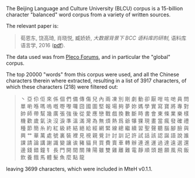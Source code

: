 The Beijing Language and Culture University (BLCU) corpus is a 15-billion character "balanced" word corpus from a variety of written sources.

The relevant paper is:

> 荀恩东, 饶高琦, 肖晓悦, 臧娇娇, *大数据背景下 BCC 语料库的研制*, 语料库语言学, 2016 ([pdf](https://bcc.blcu.edu.cn/downloads/papers/%E5%A4%A7%E6%95%B0%E6%8D%AE%E8%83%8C%E6%99%AF%E4%B8%8BBCC%E8%AF%AD%E6%96%99%E5%BA%93%E7%9A%84%E7%A0%94%E5%88%B6_%E8%8D%80%E6%81%A9%E4%B8%9C.pdf)).

The data used was from [Pleco Forums](https://www.plecoforums.com/threads/word-frequency-list-based-on-a-15-billion-character-corpus-bcc-blcu-chinese-corpus.5859/), and in particular the "global" corpus.

The top 20000 "words" from this corpus were used, and all the Chinese characters therein where extracted, resulting in a list of 3917 characters, of which these characters (218) were filtered out:

> 丶 亞 伱 佢 來 係 個 們 備 傳 傷 兒 內 兩 凍 別 剛 劇 動 卻 厭 咁 咗 哋 員 問 單 喲 喺 嗎 嗚 嘅 嘢 嚟 囖 囧 國 圖 堅 報 場 夠 夢 妳 媽 學 實 寫 寶 將 專 對 帥 師 帶 幫 幾 廣 張 強 後 從 愛 應 戀 戰 戲 換 數 斷 時 書 會 東 條 業 樂 樣 機 歡 歲 氣 決 沒 淚 準 溫 滿 灣 為 無 煩 熱 爲 爺 犦 猓 現 畫 當 瘋 發 確 禮 種 節 簡 糸 約 紅 級 終 結 絕 給 經 網 緊 線 總 繼 續 習 聖 聲 聽 腦 腳 臉 與 興 艹 華 萬 處 號 裏 裝 裡 見 視 親 覺 計 討 訓 記 許 試 話 該 認 誕 語 說 誰 課 請 論 講 謝 識 變 讓 诶 豬 貓 貝 買 費 賣 車 轉 辦 連 進 運 過 達 遠 選 還 邊 錢 錯 鐘 钅 長 門 開 間 關 陳 陽 雖 雙 雞 離 難 電 靜 順 頭 題 願 風 飛 飯 飲 養 餓 馬 體 髮 魚 麼 點 龍

leaving 3699 characters, which were included in MteH v0.1.1.
